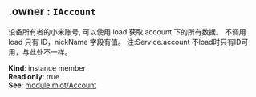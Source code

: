 <a name="module_miot/Device--module.exports..IDevice+owner"></a>

## .owner : <code>IAccount</code>
设备所有者的小米账号, 可以使用 load 获取 account 下的所有数据。
不调用 load 只有 ID，nickName 字段有值。
注:Service.account 不load时只有ID可用，与此处不一样。

**Kind**: instance member  
**Read only**: true  
**See**: [module:miot/Account](module:miot/Account)  
